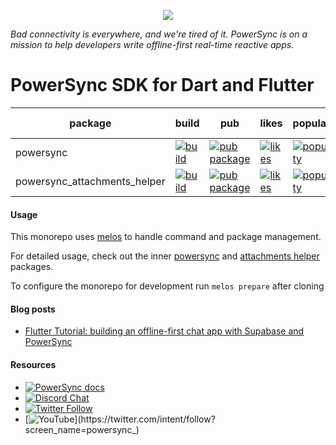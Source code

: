 <p align="center">
  <a href="https://www.powersync.com" target="_blank"><img src="https://github.com/powersync-ja/.github/assets/7372448/d2538c43-c1a0-4c47-9a76-41462dba484f"/></a>
</p>

*Bad connectivity is everywhere, and we're tired of it. PowerSync is on a mission to help developers write offline-first real-time reactive apps.*

PowerSync SDK for Dart and Flutter
===========

| package        | build                                                                                                                                                                                 | pub                                                                                                        | likes                                                                                                                | popularity | pub points |
|----------------|---------------------------------------------------------------------------------------------------------------------------------------------------------------------------------------|------------------------------------------------------------------------------------------------------------|----------------------------------------------------------------------------------------------------------------------| ------- | ------- |
| powersync         | [![build](https://github.com/powersync-ja/powersync.dart/actions/workflows/packages.yml/badge.svg?branch=master)](https://github.com/powersync-ja/powersync.dart/actions?query=workflow%3Apackages)       | [![pub package](https://img.shields.io/pub/v/powersync.svg)](https://pub.dev/packages/powersync)                 | [![likes](https://img.shields.io/pub/likes/powersync?logo=dart)](https://pub.dev/packages/powersync/score)                 | [![popularity](https://img.shields.io/pub/popularity/powersync?logo=dart)](https://pub.dev/packages/powersync/score) | [![pub points](https://img.shields.io/pub/points/powersync?logo=dart)](https://pub.dev/packages/powersync/score)
| powersync_attachments_helper | [![build](https://github.com/powersync-ja/powersync.dart/actions/workflows/packages.yml/badge.svg?branch=master)](https://github.com/powersync-ja/powersync.dart/actions?query=workflow%3Apackages) | [![pub package](https://img.shields.io/pub/v/powersync_attachments_helper.svg)](https://pub.dev/packages/powersync_attachments_helper) | [![likes](https://img.shields.io/pub/likes/powersync_attachments_helper?logo=dart)](https://pub.dev/packages/powersync_attachments_helper/score) | [![popularity](https://img.shields.io/pub/popularity/powersync_attachments_helper?logo=dart)](https://pub.dev/packages/powersync_attachments_helper/score) | [![pub points](https://img.shields.io/pub/points/powersync_attachments_helper?logo=dart)](https://pub.dev/packages/powersync_attachments_helper/score)

#### Usage

This monorepo uses [melos](https://melos.invertase.dev/) to handle command and package management.

For detailed usage, check out the inner [powersync](https://github.com/powersync-ja/powersync.dart/tree/master/packages/powersync) and [attachments helper](https://github.com/powersync-ja/powersync.dart/tree/master/packages/powersync_attachments_helper) packages.

To configure the monorepo for development run `melos prepare` after cloning

#### Blog posts

- [Flutter Tutorial: building an offline-first chat app with Supabase and PowerSync](https://www.powersync.com/blog/flutter-tutorial-building-an-offline-first-chat-app-with-supabase-and-powersync)

#### Resources

- [![PowerSync docs](https://img.shields.io/badge/documentation-powersync.com-green.svg?label=flutter%20docs)](https://docs.powersync.com/client-sdk-references/flutter)
- [![Discord Chat](https://img.shields.io/discord/1138230179878154300?style=social&logo=discord&logoColor=%235865f2&label=Join%20Discord%20server)](https://discord.gg/powersync)
- [![Twitter Follow](https://img.shields.io/twitter/follow/powersync?label=PowerSync&style=social)](https://twitter.com/intent/follow?screen_name=powersync_)
- [![YouTube](https://img.shields.io/youtube/channel/subscribers/UCSDdZvrZuizmc2EMBuTs2Qg?style=social&label=YouTube%20%40powersync_)](https://twitter.com/intent/follow?screen_name=powersync_)
